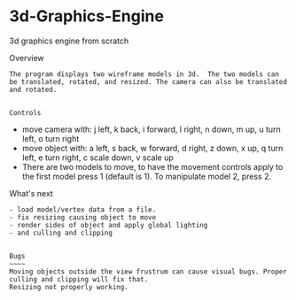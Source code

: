 # 3d-Graphics-Engine
3d graphics engine from scratch

Overview
~~~~~~~~
The program displays two wireframe models in 3d.  The two models can be translated, rotated, and resized. The camera can also be translated and rotated.


Controls
~~~~~~~~
- move camera with: j left, k back, i forward, l right, n down, m up, u turn left, o turn right
- move object with: a left, s back, w forward, d right, z down, x up, q turn left, e turn right, c scale down, v scale up
- There are two models to move, to have the movement controls apply to the first model press 1 (default is 1). To manipulate model 2, press 2.


What's next
~~~~~~~~~~~
- load model/vertex data from a file.
- fix resizing causing object to move
- render sides of object and apply global lighting
- and culling and clipping


Bugs
~~~~
Moving objects outside the view frustrum can cause visual bugs. Proper culling and clipping will fix that.
Resizing not properly working.
